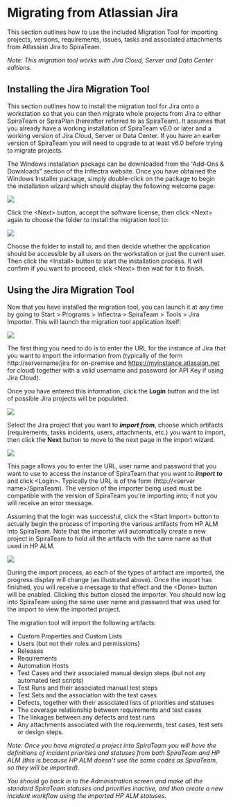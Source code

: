 #  Migrating from Atlassian Jira

This section outlines how to use the included Migration Tool for importing projects, versions, requirements, issues, tasks and associated attachments from Atlassian Jira to SpiraTeam.

*Note: This migration tool works with Jira Cloud, Server and Data Center editions.*

## Installing the Jira Migration Tool

This section outlines how to install the migration tool for Jira onto a workstation so that you can then migrate whole projects from Jira to either SpiraTeam or SpiraPlan (hereafter referred to as SpiraTeam). It assumes that you already have a working installation of SpiraTeam v6.0 or later and a working version of Jira Cloud, Server or Data Center. If you have an earlier version of SpiraTeam you will need to upgrade to at least v6.0 before trying to migrate projects.

The Windows installation package can be downloaded from the 'Add-Ons & Downloads" section of the Inflectra website. Once you have obtained the Windows Installer package, simply double-click on the package to begin the installation wizard which should display the following welcome page:

 ![](img/jira-importer-1.png)

Click the <Next\> button, accept the software license, then click <Next\> again to choose the folder to install the migration tool to:

 ![](img/jira-importer-2.png)
 
Choose the folder to install to, and then decide whether the application should be accessible by all users on the workstation or just the current user. Then click the <Install\> button to start the installation process. It will confirm if you want to proceed, click <Next\> then wait for it to finish.

## Using the Jira Migration Tool

Now that you have installed the migration tool, you can launch it at any time by going to Start \> Programs \> Inflectra \> SpiraTeam \> Tools \> Jira Importer. This will launch the migration tool application itself:

![](img/jira-importer-3.png)

The first thing you need to do is to enter the URL for the instance of Jira that you want to import the information from (typically of the form http://servername/jira for on-premise and https://myinstance.atlassian.net for cloud) together with a valid username and password (or API Key if using Jira Cloud).

Once you have entered this information, click the **Login** button and the list of possible Jira projects will be populated.

![](img/jira-importer-4.png)

Select the Jira project that you want to ***import from***, choose which artifacts (requirements, tasks incidents, users, attachments, etc.) you want to import, then click the **Next** button to move to the next page in the import wizard.

 ![](img/Migrating_from_HP_ALM_72.png)
 
This page allows you to enter the URL, user name and password that you want to use to access the instance of SpiraTeam that you want to ***import to*** and click <Login\>. Typically the URL is of the form (http://<server name\>/SpiraTeam). The version of the importer being used must be compatible with the version of SpiraTeam you're importing into; if not you will receive an error message.

Assuming that the login was successful, click the <Start Import\> button to actually begin the process of importing the various artifacts from HP ALM into SpiraTeam. Note that the importer will automatically create a new project in SpiraTeam to hold all the artifacts with the same name as that used in HP ALM.

 ![](img/Migrating_from_HP_ALM_73.png)
 
During the import process, as each of the types of artifact are imported, the progress display will change (as illustrated above). Once the import has finished, you will receive a message to that effect and the <Done\> button will be enabled. Clicking this button closed the importer. You should now log into SpiraTeam using the same user name and password that was used for the import to view the imported project.

The migration tool will import the following artifacts:

- Custom Properties and Custom Lists
- Users (but not their roles and permissions)
- Releases
- Requirements
- Automation Hosts
- Test Cases and their associated manual design steps (but not any automated test scripts)
- Test Runs and their associated manual test steps
- Test Sets and the association with the test cases
- Defects, together with their associated lists of priorities and statuses
- The coverage relationship between requirements and test cases
- The linkages between any defects and test runs
- Any attachments associated with the requirements, test cases, test sets or design steps.

*Note: Once you have migrated a project into SpiraTeam you will have the definitions of incident priorities and statuses from both SpiraTeam and HP ALM (this is because HP ALM doesn't use the same codes as SpiraTeam, so they will be imported).*

*You should go back in to the Administration screen and make all the standard SpiraTeam statuses and priorities inactive, and then create a new incident workflow using the imported HP ALM statuses.*